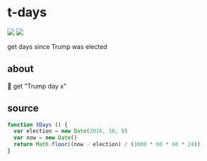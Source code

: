 # t-days
![](https://img.shields.io/npm/v/tdays.svg)
![](https://img.shields.io/npm/dt/tdays.svg)

get days since Trump was elected
## about
📆 get "Trump day x"
## source
```js
function tDays () {
  var election = new Date(2016, 10, 8)
  var now = new Date()
  return Math.floor((now - election) / (1000 * 60 * 60 * 24))
}
```
